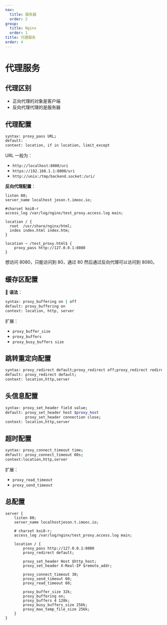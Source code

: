 ```yaml
---
nav:
  title: 服务器
  order: 2
group:
  title: Nginx
  order: 1
title: 代理服务
order: 4
---
```


# 代理服务

## 代理区别

- 正向代理的对象是客户端
- 反向代理代理的是服务器

## 代理配置

```bash
syntax: proxy_pass URL;
default: -
context: location, if in location, limit_except
```

URL 一般为：

- `http://localhost:8000/uri`
- `https://192.168.1.1:8000/uri`
- `http://unix:/tmp/backend.socket:/uri/`

**反向代理配置**：

```nginx
listen 80;
server_name localhost jeson.t.imooc.io;

#charset koi8-r
access_log /var/log/nginx/test_proxy.access.log main;

location / {
  root  /usr/share/nginx/html;
  index index.html index.htm;
}

location ~ /test_proxy.html$ {
    proxy_pass http://127.0.0.1:8080
}
```

想访问 8080，只能访问到 80，通过 80 然后通过反向代理可以访问到 8080。

## 缓存区配置

📖 **语法**：

```bash
syntax: proxy_buffering on | off
default: proxy_buffering on
context: location, http, server
```

扩展：

- `proxy_buffer_size`
- `proxy_buffers`
- `proxy_busy_buffers size`

## 跳转重定向配置

```bash
syntax: proxy_redirect default;proxy_redirect off;proxy_redirect redirect replacement;
default: proxy_redirect default;
context: location,http,server
```

## 头信息配置

```bash
syntax: proxy_set_header field value;
default: proxy_set_header host $proxy_host
		 proxy_set_header connection close;
context: location,http,server
```

## 超时配置

```bash
syntax: proxy_connect_timeout time;
default: proxy_connect_timeout 60s;
context:location,http,server

```

扩展：

- `proxy_read_timeout`
- `proxy_send_timeout`

## 总配置

```nginx
server {
    listen 80;
    server_name localhostjeson.t.imooc.io;

    # charset koi8-r;
    access_log /var/log/nginx/test_proxy.access.log main;

    location / {
        proxy_pass http://127.0.0.1:8080
        proxy_redirect default;

        proxy_set_header Host $http_host;
        proxy_set_header X-Real-IP $remote_addr;

        proxy_connect_timeout 30;
        proxy_send_timeout 60;
        proxy_read_timeout 60;

        proxy_buffer_size 32k;
        proxy_buffering on;
        proxy_buffers 4 128k;
        proxy_busy_buffers_size 256k;
        proxy_max_temp_file_size 256k;
    }
}
```
